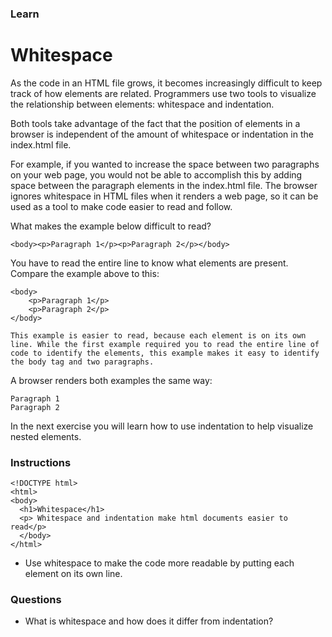 ### Learn
# Whitespace
As the code in an HTML file grows, it becomes increasingly difficult to keep track of how elements are related. Programmers use two tools to visualize the relationship between elements: whitespace and indentation.

Both tools take advantage of the fact that the position of elements in a browser is independent of the amount of whitespace or indentation in the index.html file.

For example, if you wanted to increase the space between two paragraphs on your web page, you would not be able to accomplish this by adding space between the paragraph elements in the index.html file. The browser ignores whitespace in HTML files when it renders a web page, so it can be used as a tool to make code easier to read and follow.

What makes the example below difficult to read?

```
<body><p>Paragraph 1</p><p>Paragraph 2</p></body>

```
You have to read the entire line to know what elements are present. Compare the example above to this:
```
<body>
    <p>Paragraph 1</p>
    <p>Paragraph 2</p>
</body>
```

```
This example is easier to read, because each element is on its own line. While the first example required you to read the entire line of code to identify the elements, this example makes it easy to identify the body tag and two paragraphs.
```

A browser renders both examples the same way:

```
Paragraph 1
Paragraph 2
```

In the next exercise you will learn how to use indentation to help visualize nested elements.


### Instructions
```
<!DOCTYPE html>
<html>
<body>
  <h1>Whitespace</h1>
  <p> Whitespace and indentation make html documents easier to read</p>
  </body>
</html>
```
* Use whitespace to make the code more readable by putting each element on its own line.

### Questions
* What is whitespace and how does it differ from indentation?